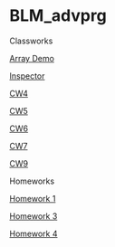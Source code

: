 # BLM_advprg

Classworks 

[Array Demo](https://dilaerbakan.github.io/BLM_advprg/Array%20modify_Dila.html)

[Inspector](https://dilaerbakan.github.io/BLM_advprg/inspector.html)

[CW4](https://dilaerbakan.github.io/BLM_advprg/cw4.html)

[CW5](https://dilaerbakan.github.io/BLM_advprg/CW5/CW5.html)

[CW6](https://dilaerbakan.github.io/BLM_advprg/CW6/CW6.html)

[CW7](https://dilaerbakan.github.io/BLM_advprg/CW7/CW7.html)

[CW9](https://dilaerbakan.github.io/BLM_advprg/CW9.html)

Homeworks

[Homework 1](https://dilaerbakan.github.io/BLM_advprg/HW1/HW1_Courses.html)

[Homework 3](https://dilaerbakan.github.io/BLM_advprg/HW3/homework3.html)

[Homework 4](https://dilaerbakan.github.io/BLM_advprg/index.html)
